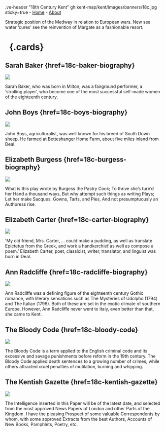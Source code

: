 .ve-header "18th Century Kent" gh:kent-map/kent/images/banners/18c.jpg sticky=true
    - [Home](/)
    - [About](/about)

Strategic position of the Medway in relation to European wars. New sea water ‘cures’ see the reinvention of Margate as a fashionable resort.

# &nbsp; {.cards}

## Sarah Baker {href=18c-baker-biography}

![](https://iiif.juncture-digital.org/thumbnail?url=https://stor.artstor.org/stor/4b1bcc91-3a8d-416b-a3bc-522c47582a6d)

Sarah Baker, who was born in Milton, was a fairground performer, a ‘strolling player’, who become one of the most successful self-made women of the eighteenth century.

## John Boys {href=18c-boys-biography}

![](https://iiif.juncture-digital.org/thumbnail?url=https://upload.wikimedia.org/wikipedia/commons/5/5c/Brebis_agneau_South-Down.jpg)

John Boys, agriculturalist, was well known for his breed of South Down sheep. He farmed at Betteshanger Home Farm, about five miles inland from Deal.

## Elizabeth Burgess {href=18c-burgess-biography}

![](https://iiif.juncture-digital.org/thumbnail?url=https://stor.artstor.org/stor/113d965a-9e47-4ad3-8c46-ea1a91002f41)

What is this play wrote by Burgess the Pastry Cook; To thrive she’s turn’d her Hand a thousand ways, But why attempt such things as writing Plays; Let her make Sacques, Gowns, Tarts, and Pies, And not presumptuously an Authoress rise.

## Elizabeth Carter {href=18c-carter-biography}

![](https://iiif.juncture-digital.org/thumbnail?url=https://stor.artstor.org/stor/ff22cb41-5bde-4bf8-a335-3fbffef0264a)

'My old friend, Mrs. Carter, … could make a pudding, as well as translate Epictetus from the Greek, and work a handkerchief as well as compose a poem.’ Elizabeth Carter, poet, classicist, writer, translator, and linguist was born in Deal.  

## Ann Radcliffe {href=18c-radcliffe-biography}

![](https://iiif.juncture-digital.org/thumbnail?url=https://stor.artstor.org/stor/113d965a-9e47-4ad3-8c46-ea1a91002f41)

Ann Radcliffe was a defining figure of the eighteenth century Gothic romance, with literary sensations such as The Mysteries of Udolpho (1794) and The Italian (1796). Both of these are set in the exotic climate of southern Europe. However, Ann Radcliffe never went to Italy, even better than that, she came to Kent.

## The Bloody Code {href=18c-bloody-code}

![](https://iiif.juncture-digital.org/thumbnail?url=https://raw.githubusercontent.com/kent-map/kent/main/18c/images/1U8A1283-01.jpeg)

The Bloody Code is a term applied to the English criminal code and its excessive and savage punishments before reform in the 19th century. The Bloody Code applied death sentences to a growing number of crimes, while others attracted cruel penalties of mutilation, burning and whipping.

## The Kentish Gazette {href=18c-kentish-gazette}

![](https://iiif.juncture-digital.org/thumbnail?url=https://stor.artstor.org/stor/45c339b3-6234-4096-827e-8cce6681e0fe)

The Intelligence inserted in this Paper will be of the latest date, and selected from the most approved News Papers of London and other Parts of the Kingdom. I have the pleasing Prospect of some valuable Correspondents by whom, with some approved Extracts from the best Authors, Accounts of New Books, Pamphlets, Poetry, etc.


